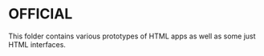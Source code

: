 # OFFICIAL
This folder contains various prototypes of HTML apps as well as some just HTML interfaces.
